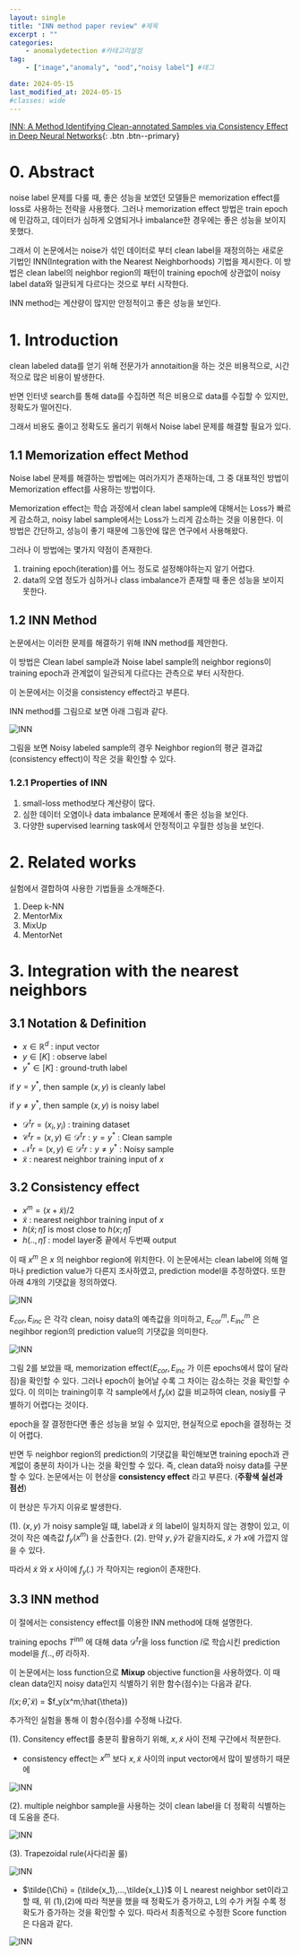 ```yaml
---
layout: single
title: "INN method paper review" #제목
excerpt : ""
categories: 
    - anomalydetection #카테고리설정
tag: 
    - ["image","anomaly", "ood","noisy label"] #테그

date: 2024-05-15
last_modified_at: 2024-05-15
#classes: wide    
---
```


[INN: A Method Identifying Clean-annotated Samples via Consistency Effect in Deep Neural Networks](https://arxiv.org/pdf/2106.15185){: .btn .btn--primary}

# 0. Abstract

noise label 문제를 다룰 때, 좋은 성능을 보였던 모델들은 memorization effect를 loss로 사용하는 전략을 사용했다.
그러나 memorization effect 방법은 train epoch에 민감하고, 데이터가 심하게 오염되거나 imbalance한 경우에는 좋은 성능을 보이지 못했다.

그래서 이 논문에서는 noise가 섞인 데이터로 부터 clean label을 재정의하는 새로운 기법인 INN(Integration with the Nearest Neighborhoods) 기법을 제시한다.
이 방법은 clean label의 neighbor region의 패턴이 training epoch에 상관없이 noisy label data와 일관되게 다르다는 것으로 부터 시작한다.

INN method는 계산량이 많지만 안정적이고 좋은 성능을 보인다.

# 1. Introduction

clean labeled data를 얻기 위해 전문가가 annotaition을 하는 것은 비용적으로, 시간적으로 많은 비용이 발생한다.

반면 인터넷 search를 통해 data를 수집하면 적은 비용으로 data를 수집할 수 있지만, 정확도가 떨어진다.

그래서 비용도 줄이고 정확도도 올리기 위해서 Noise label 문제를 해결할 필요가 있다.


## 1.1 Memorization effect Method
Noise label 문제를 해결하는 방법에는 여러가지가 존재하는데, 그 중 대표적인 방법이 Memorization effect를 사용하는 방법이다.

Memorization effect는 학습 과정에서 clean label sample에 대해서는 Loss가 빠르게 감소하고, noisy label sample에서는 Loss가 느리게 감소하는 것을 이용한다.
이 방법은 간단하고, 성능이 좋기 때문에 그동안에 많은 연구에서 사용해왔다.

그러나 이 방법에는 몇가지 약점이 존재한다.
1. training epoch(iteration)를 어느 정도로 설정해야하는지 알기 어렵다.
2. data의 오염 정도가 심하거나 class imbalance가 존재할 때 좋은 성능을 보이지 못한다.


## 1.2 INN Method
논문에서는 이러한 문제를 해결하기 위해 INN method를 제안한다.

이 방법은 Clean label sample과 Noise label sample의 neighbor regions이 training epoch과 관계없이 일관되게 다르다는 관측으로 부터 시작한다.

이 논문에서는 이것을 consistency effect라고 부른다. 

INN method를 그림으로 보면 아래 그림과 같다.

![INN](/assets/images/anomalydetection/INN/INN_figure.png)

그림을 보면 Noisy labeled sample의 경우 Neighbor region의 평균 결과값(consistency effect)이 작은 것을 확인할 수 있다.

### 1.2.1 Properties of INN

1. small-loss method보다 계산량이 많다.
2. 심한 데이터 오염이나 data imbalance 문제에서 좋은 성능을 보인다.
3. 다양한 supervised learning task에서 안정적이고 우월한 성능을 보인다.

# 2. Related works

실험에서 결합하여 사용한 기법들을 소개해준다.

1. Deep k-NN
2. MentorMix
3. MixUp
4. MentorNet

# 3. Integration with the nearest neighbors

## 3.1 Notation & Definition

* $x \in \mathbb{R}^d$ : input vector
* $y \in [K]$ : observe label
* $y^* \in [K]$ : ground-truth label

if $y = y^*$, then sample $(x,y)$ is cleanly label

if $y \neq y^*$, then sample $(x,y)$ is noisy label

* $\mathcal{D}^tr = {(x_i,y_i)}$ : training dataset
* $\mathcal{C}^tr = {(x,y) \in \mathcal{D}^tr : y = y^*}$ : Clean sample
* $\mathcal{N}^tr = {(x,y) \in \mathcal{D}^tr : y \neq y^*}$ : Noisy sample
* $\tilde{x}$ : nearest neighbor training input of $x$

## 3.2 Consistency effect

* $x^m = (x + \tilde{x})/2$
* $\tilde{x}$ : nearest neighbor training input of $x$
* $h(\tilde{x} ; \hat{\eta})$ is most close to $h(x ; \hat{\eta})$
* $h(..,\hat{\eta})$ : model layer중 끝에서 두번째 output

이 때 $x^m$ 은 $x$ 의 neighbor region에 위치한다. 이 논문에서는 clean label에 의해 얼마나 prediction value가 다른지 조사하였고, prediction model을 추정하였다.
또한 아래 4개의 기댓값을 정의하였다.

![INN](/assets/images/anomalydetection/INN/image2.png)

$E_{cor}, E_{inc}$ 은 각각 clean, noisy data의 예측값을 의미하고, $E_{cor}^m, E_{inc}^m$ 은 negihbor region의 prediction value의 기댓값을 의미한다.

![INN](/assets/images/anomalydetection/INN/image3.png)

그림 2를 보았을 때, memorization effect($E_{cor}, E_{inc}$ 가 이른 epochs에서 많이 달라짐)을 확인할 수 있다. 그러나 epoch이 늘어날 수록 그 차이는 감소하는 것을 확인할 수 있다.
이 의미는 training이후 각 sample에서 $f_y(x)$ 값을 비교하여 clean, nosiy를 구별하기 어렵다는 것이다.

epoch을 잘 결정한다면 좋은 성능을 보일 수 있지만, 현실적으로 epoch을 결정하는 것이 어렵다.

반면 두 neighbor region의 prediction의 기댓값을 확인해보면 training epoch과 관계없이 충분히 차이가 나는 것을 확인할 수 있다. 즉, clean data와 noisy data를 구분할 수 있다. 논문에서는 이 현상을 **consistency effect** 라고 부른다. (**주황색 실선과 점선**)

이 현상은 두가지 이유로 발생한다.

(1). $(x,y)$ 가 noisy sample일 떄, label과 $\tilde{x}$ 의 label이 일치하지 않는 경향이 있고, 이것이 작은 예측값 $f_y(x^m)$ 을 산출한다.
(2). 만약 $y, \tilde{y}$가 같을지라도, $\tilde{x}$ 가 $x$에 가깝지 않을 수 있다.

따라서 $\tilde{x}$ 와 $x$ 사이에 $f_y(.)$ 가 작아지는 region이 존재한다.

## 3.3 INN method

이 절에서는 consistency effect를 이용한 INN method에 대해 설명한다.

training epochs $T^{inn}$ 에 대해 data  $\mathcal{D}^tr$을 loss function $l$로 학습시킨 prediction model을 $f(..,\hat{\theta})$ 라하자.

이 논문에서는 loss function으로 **Mixup** objective function을 사용하였다.
이 때 clean data인지 noisy data인지 식별하기 위한 함수(점수)는 다음과 같다.

$I(x;\hat{\theta},\tilde{x})$ = $f_y(x^m;\hat{\theta})

추가적인 실험을 통해 이 함수(점수)를 수정해 나갔다.

(1). Consitency effect를 충분히 활용하기 위해, $x, \tilde{x}$ 사이 전체 구간에서 적분한다.

- consistency effect는 $x^m$ 보다 $x, \tilde{x}$ 사이의 input vector에서 많이 발생하기 때문에

![INN](/assets/images/anomalydetection/INN/image4.png)

(2). multiple neighbor sample을 사용하는 것이 clean label을 더 정확히 식별하는데 도움을 준다.

![INN](/assets/images/anomalydetection/INN/image5.png)

(3). Trapezoidal rule(사다리꼴 룰)

![INN](/assets/images/anomalydetection/INN/image6.png)

- $\tilde{\Chi} = (\tilde{x_1},...,\tilde{x_L})$ 이 L nearest neighbor set이라고 할 때,
위 (1),(2)에 따라 적분을 했을 때 정확도가 증가하고, L의 수가 커질 수록 정확도가 증가하는 것을 확인할 수 있다. 따라서 최종적으로 수정한 Score function은 다음과 같다.

![INN](/assets/images/anomalydetection/INN/image7.png)